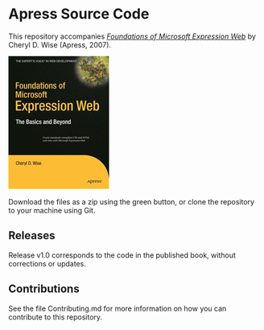 # Apress Source Code

This repository accompanies [*Foundations of Microsoft Expression Web*](http://www.apress.com/9781590598054) by Cheryl D. Wise (Apress, 2007).

![Cover image](9781590598054.jpg)

Download the files as a zip using the green button, or clone the repository to your machine using Git.

## Releases

Release v1.0 corresponds to the code in the published book, without corrections or updates.

## Contributions

See the file Contributing.md for more information on how you can contribute to this repository.
